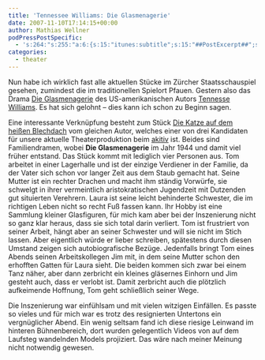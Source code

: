 ```yaml
---
title: 'Tennessee Williams: Die Glasmenagerie'
date: 2007-11-10T17:14:15+00:00
author: Mathias Wellner
podPressPostSpecific:
  - 's:264:"s:255:"a:6:{s:15:"itunes:subtitle";s:15:"##PostExcerpt##";s:14:"itunes:summary";s:15:"##PostExcerpt##";s:15:"itunes:keywords";s:17:"##WordPressCats##";s:13:"itunes:author";s:10:"##Global##";s:15:"itunes:explicit";s:7:"Default";s:12:"itunes:block";s:7:"Default";}";";'
categories:
  - theater
---
```

Nun habe ich wirklich fast alle aktuellen Stücke im Zürcher Staatsschauspiel gesehen, zumindest die im traditionellen Spielort Pfauen. Gestern also das Drama [Die Glasmenagerie](http://de.wikipedia.org/wiki/Die_Glasmenagerie) des US-amerikanischen Autors [Tennesse Williams](http://de.wikipedia.org/wiki/Tennessee_Williams). Es hat sich gelohnt &#8211; dies kann ich schon zu Beginn sagen.

Eine interessante Verknüpfung besteht zum Stück [Die Katze auf dem heißen Blechdach](http://de.wikipedia.org/wiki/Die_Katze_auf_dem_hei%C3%9Fen_Blechdach) vom gleichen Autor, welches einer von drei Kandidaten für unsere aktuelle Theaterproduktion beim [akitiv](http://www.aki.ethz.ch/akitiv/) ist. Beides sind Familiendramen, wobei **Die Glasmenagerie** im Jahr 1944 und damit viel früher entstand. Das Stück kommt mit lediglich vier Personen aus. Tom arbeitet in einer Lagerhalle und ist der einzige Verdiener in der Familie, da der Vater sich schon vor langer Zeit aus dem Staub gemacht hat. Seine Mutter ist ein rechter Drachen und macht ihm ständig Vorwürfe, sie schwelgt in ihrer vermeintlich aristokratischen Jugendzeit mit Dutzenden gut situierten Verehrern. Laura ist seine leicht behinderte Schwester, die im richtigen Leben nicht so recht Fuß fassen kann. Ihr Hobby ist eine Sammlung kleiner Glasfiguren, für mich kam aber bei der Inszenierung nicht so ganz klar heraus, dass sie sich total darin verliert. Tom ist frustriert von seiner Arbeit, hängt aber an seiner Schwester und will sie nicht im Stich lassen. Aber eigentlich würde er lieber schreiben, spätestens durch diesen Umstand zeigen sich autobiografische Bezüge. Jedenfalls bringt Tom eines Abends seinen Arbeitskollegen Jim mit, in dem seine Mutter schon den erhofften Gatten für Laura sieht. Die beiden kommen sich zwar bei einem Tanz näher, aber dann zerbricht ein kleines gläsernes Einhorn und Jim gesteht auch, dass er verlobt ist. Damit zerbricht auch die plötzlich aufkeimende Hoffnung, Tom geht schließlich seiner Wege.

Die Inszenierung war einfühlsam und mit vielen witzigen Einfällen. Es passte so vieles und für mich war es trotz des resignierten Untertons ein vergnüglicher Abend. Ein wenig seltsam fand ich diese riesige Leinwand im hinteren Bühnenbereich, dort wurden gelegentlich Videos von auf dem Laufsteg wandelnden Models projiziert. Das wäre nach meiner Meinung nicht notwendig gewesen.